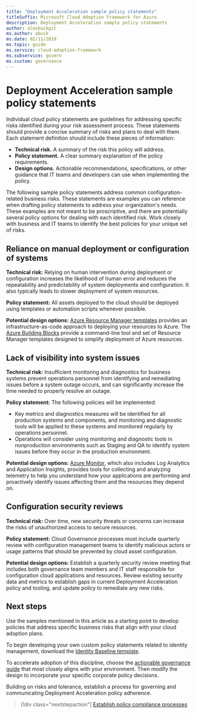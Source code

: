 ```yaml
---
title: "Deployment Acceleration sample policy statements"
titleSuffix: Microsoft Cloud Adoption Framework for Azure
description: Deployment Acceleration sample policy statements
author: alexbuckgit
ms.author: abuck
ms.date: 02/11/2019
ms.topic: guide
ms.service: cloud-adoption-framework
ms.subservice: govern
ms.custom: governance
---
```


# Deployment Acceleration sample policy statements

Individual cloud policy statements are guidelines for addressing specific risks identified during your risk assessment process. These statements should provide a concise summary of risks and plans to deal with them. Each statement definition should include these pieces of information:

- **Technical risk.** A summary of the risk this policy will address.
- **Policy statement.** A clear summary explanation of the policy requirements.
- **Design options.** Actionable recommendations, specifications, or other guidance that IT teams and developers can use when implementing the policy.

The following sample policy statements address common configuration-related business risks. These statements are examples you can reference when drafting policy statements to address your organization's needs. These examples are not meant to be proscriptive, and there are potentially several policy options for dealing with each identified risk. Work closely with business and IT teams to identify the best policies for your unique set of risks.

## Reliance on manual deployment or configuration of systems

**Technical risk:** Relying on human intervention during deployment or configuration increases the likelihood of human error and reduces the repeatability and predictability of system deployments and configuration. It also typically leads to slower deployment of system resources.

**Policy statement:** All assets deployed to the cloud should be deployed using templates or automation scripts whenever possible.

**Potential design options:** [Azure Resource Manager templates](/azure/azure-resource-manager/template-deployment-overview) provides an infrastructure-as-code approach to deploying your resources to Azure. The [Azure Building Blocks](https://github.com/mspnp/template-building-blocks/wiki) provide a command-line tool and set of Resource Manager templates designed to simplify deployment of Azure resources.

## Lack of visibility into system issues

**Technical risk:** Insufficient monitoring and diagnostics for business systems prevent operations personnel from identifying and remediating issues before a system outage occurs, and can significantly increase the time needed to properly resolve an outage.

**Policy statement:** The following policies will be implemented:

- Key metrics and diagnostics measures will be identified for all production systems and components, and monitoring and diagnostic tools will be applied to these systems and monitored regularly by operations personnel.
- Operations will consider using monitoring and diagnostic tools in nonproduction environments such as Staging and QA to identify system issues before they occur in the production environment.

**Potential design options:** [Azure Monitor](/azure/azure-monitor), which also includes Log Analytics and Application Insights, provides tools for collecting and analyzing telemetry to help you understand how your applications are performing and proactively identify issues affecting them and the resources they depend on.

## Configuration security reviews

**Technical risk:** Over time, new security threats or concerns can increase the risks of unauthorized access to secure resources.

**Policy statement:** Cloud Governance processes must include quarterly review with configuration management teams to identify malicious actors or usage patterns that should be prevented by cloud asset configuration.

**Potential design options:** Establish a quarterly security review meeting that includes both governance team members and IT staff responsible for configuration cloud applications and resources. Review existing security data and metrics to establish gaps in current Deployment Acceleration policy and tooling, and update policy to remediate any new risks.

## Next steps

Use the samples mentioned in this article as a starting point to develop policies that address specific business risks that align with your cloud adoption plans.

To begin developing your own custom policy statements related to identity management, download the [Identity Baseline template](./template.md).

To accelerate adoption of this discipline, choose the [actionable governance guide](../journeys/index.md) that most closely aligns with your environment. Then modify the design to incorporate your specific corporate policy decisions.

Building on risks and tolerance, establish a process for governing and communicating Deployment Acceleration policy adherence.

> [!div class="nextstepaction"]
> [Establish policy compliance processes](./compliance-processes.md)
